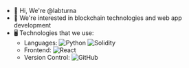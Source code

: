 - 👋 Hi, We're @labturna
- 👀 We're interested in blockchain technologies and web app development
- 🖥️ Technologies that we use:
  - Languages: ![Python](https://img.shields.io/badge/python-3670A0?style=flat&logo=python&logoColor=ffdd54) ![Solidity](https://img.shields.io/badge/Solidity-%23363636.svg?style=flat&logo=solidity&logoColor=white)
  - Frontend: ![React](https://img.shields.io/badge/react-%2320232a.svg?style=flat&logo=react&logoColor=%2361DAFB)
  - Version Control: ![GitHub](https://img.shields.io/badge/github-%23121011.svg?style=flat&logo=github&logoColor=white)
 

<!---
labturna/labturna is a ✨ special ✨ repository because its `README.md` (this file) appears on your GitHub profile.
You can click the Preview link to take a look at your changes.
--->
